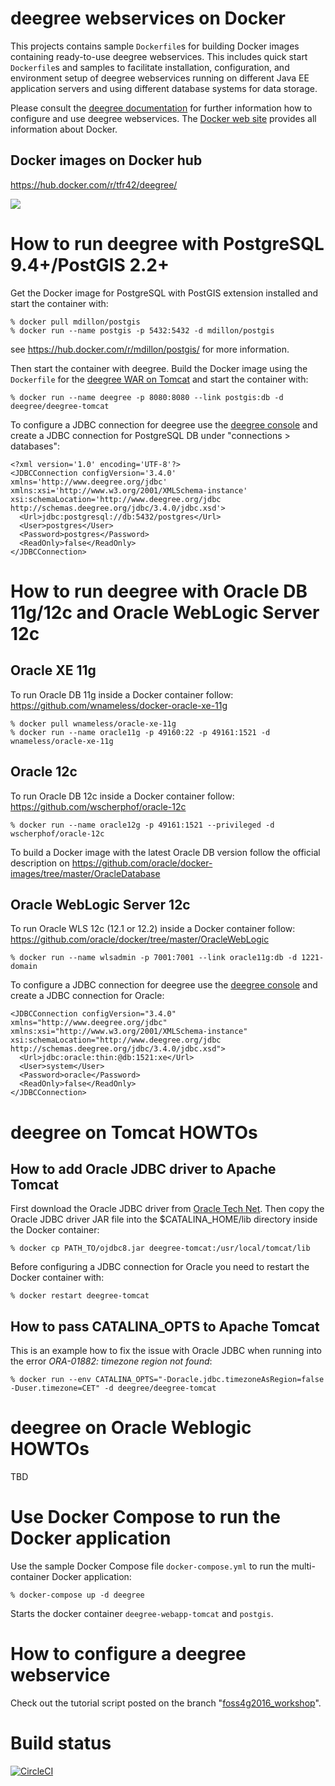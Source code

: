 # deegree webservices on Docker

This projects contains sample ```Dockerfile```s for building Docker images containing ready-to-use deegree webservices.
This includes quick start ```Dockerfile```s and samples to facilitate installation, configuration, and environment setup 
of deegree webservices running on different Java EE application servers and using different database systems for data storage.
 
Please consult the [deegree documentation](http://www.deegree.org/Documentation) for further information how to 
configure and use deegree webservices. The [Docker web site](https://www.docker.com/) provides all information 
about Docker.

## Docker images on Docker hub

https://hub.docker.com/r/tfr42/deegree/

[![](https://images.microbadger.com/badges/version/tfr42/deegree.svg)](http://microbadger.com/images/tfr42/deegree "Get your own version badge on microbadger.com")


# How to run deegree with PostgreSQL 9.4+/PostGIS 2.2+

Get the Docker image for PostgreSQL with PostGIS extension installed and start the container with:

    % docker pull mdillon/postgis
    % docker run --name postgis -p 5432:5432 -d mdillon/postgis

see https://hub.docker.com/r/mdillon/postgis/ for more information.


Then start the container with deegree. Build the Docker image using the ```Dockerfile``` for the [deegree WAR on Tomcat](./deegree-webapp-tomcat) and start the container with:

    % docker run --name deegree -p 8080:8080 --link postgis:db -d deegree/deegree-tomcat
    
To configure a JDBC connection for deegree use the [deegree console](http://localhost:8080/deegree-webservices) and create a JDBC connection for PostgreSQL DB under "connections > databases":

```
<?xml version='1.0' encoding='UTF-8'?>
<JDBCConnection configVersion='3.4.0'  xmlns='http://www.deegree.org/jdbc' xmlns:xsi='http://www.w3.org/2001/XMLSchema-instance' xsi:schemaLocation='http://www.deegree.org/jdbc http://schemas.deegree.org/jdbc/3.4.0/jdbc.xsd'>
  <Url>jdbc:postgresql://db:5432/postgres</Url>
  <User>postgres</User>
  <Password>postgres</Password>
  <ReadOnly>false</ReadOnly>
</JDBCConnection>
```

# How to run deegree with Oracle DB 11g/12c and Oracle WebLogic Server 12c

## Oracle XE 11g

To run Oracle DB 11g inside a Docker container follow:
https://github.com/wnameless/docker-oracle-xe-11g
    
    % docker pull wnameless/oracle-xe-11g
    % docker run --name oracle11g -p 49160:22 -p 49161:1521 -d wnameless/oracle-xe-11g

## Oracle 12c

To run Oracle DB 12c inside a Docker container follow:
https://github.com/wscherphof/oracle-12c

    % docker run --name oracle12g -p 49161:1521 --privileged -d wscherphof/oracle-12c
    
To build a Docker image with the latest Oracle DB version follow the official description on https://github.com/oracle/docker-images/tree/master/OracleDatabase

## Oracle WebLogic Server 12c

To run Oracle WLS 12c (12.1 or 12.2) inside a Docker container follow:
https://github.com/oracle/docker/tree/master/OracleWebLogic

    % docker run --name wlsadmin -p 7001:7001 --link oracle11g:db -d 1221-domain
    
To configure a JDBC connection for deegree use the [deegree console](http://localhost:7001/deegree-webservices) and create a JDBC connection for Oracle: 

```
<JDBCConnection configVersion="3.4.0" xmlns="http://www.deegree.org/jdbc" xmlns:xsi="http://www.w3.org/2001/XMLSchema-instance"  xsi:schemaLocation="http://www.deegree.org/jdbc http://schemas.deegree.org/jdbc/3.4.0/jdbc.xsd">
  <Url>jdbc:oracle:thin:@db:1521:xe</Url>
  <User>system</User>
  <Password>oracle</Password>
  <ReadOnly>false</ReadOnly>
</JDBCConnection>
```

# deegree on Tomcat HOWTOs

## How to add Oracle JDBC driver to Apache Tomcat

First download the Oracle JDBC driver from [Oracle Tech Net](http://www.oracle.com/technetwork/database/features/jdbc/index-091264.html).
Then copy the Oracle JDBC driver JAR file into the $CATALINA_HOME/lib directory inside the Docker container:

    % docker cp PATH_TO/ojdbc8.jar deegree-tomcat:/usr/local/tomcat/lib

Before configuring a JDBC connection for Oracle you need to restart the Docker container with:

    % docker restart deegree-tomcat
    
## How to pass CATALINA_OPTS to Apache Tomcat

This is an example how to fix the issue with Oracle JDBC when running into the error *ORA-01882: timezone region not found*:
 
    % docker run --env CATALINA_OPTS="-Doracle.jdbc.timezoneAsRegion=false -Duser.timezone=CET" -d deegree/deegree-tomcat
    
    
# deegree on Oracle Weblogic HOWTOs

TBD

# Use Docker Compose to run the Docker application

Use the sample Docker Compose file ```docker-compose.yml``` to run the multi-container Docker application:

    % docker-compose up -d deegree 

Starts the docker container ```deegree-webapp-tomcat``` and ```postgis```.

# How to configure a deegree webservice

Check out the tutorial script posted on the branch "[foss4g2016_workshop](https://github.com/tfr42/deegree-docker/tree/foss4g2016_workshop)".

# Build status

[![CircleCI](https://circleci.com/gh/tfr42/deegree-docker/tree/master.svg?style=svg)](https://circleci.com/gh/tfr42/deegree-docker/tree/master)
